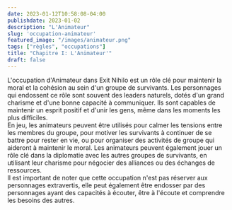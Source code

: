 ```yaml
---
date: 2023-01-12T10:58:08-04:00
publishdate: 2023-01-02
description: "L'Animateur"
slug: 'occupation-animateur'
featured_image: "/images/animateur.png"
tags: ["règles", "occupations"]
title: "Chapitre I: L'Animateur'"
draft: false
---
```


L'occupation d'Animateur dans Exit Nihilo est un rôle clé pour maintenir la moral et la cohésion au sein d'un groupe de survivants. Les personnages qui endossent ce rôle sont souvent des leaders naturels, dotés d'un grand charisme et d'une bonne capacité à communiquer. Ils sont capables de maintenir un esprit positif et d'unir les gens, même dans les moments les plus difficiles.  
En jeu, les animateurs peuvent être utilisés pour calmer les tensions entre les membres du groupe, pour motiver les survivants à continuer de se battre pour rester en vie, ou pour organiser des activités de groupe qui aideront à maintenir le moral. Les animateurs peuvent également jouer un rôle clé dans la diplomatie avec les autres groupes de survivants, en utilisant leur charisme pour négocier des alliances ou des échanges de ressources.  
Il est important de noter que cette occupation n'est pas réserver aux personnages extravertis, elle peut également être endosser par des personnages ayant des capacités à écouter, être à l'écoute et comprendre les besoins des autres.